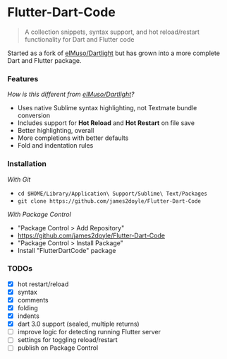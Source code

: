 # Flutter-Dart-Code

> A collection snippets, syntax support, and hot reload/restart functionality for Dart and Flutter code

Started as a fork of [elMuso/Dartlight](https://github.com/elMuso/Dartlight) but has grown into a more complete Dart and Flutter package.

### Features

*How is this different from [elMuso/Dartlight](https://github.com/elMuso/Dartlight)?*

- Uses native Sublime syntax highlighting, not Textmate bundle conversion
- Includes support for **Hot Reload** and **Hot Restart** on file save
- Better highlighting, overall
- More completions with better defaults
- Fold and indentation rules

### Installation

*With Git*

- `cd $HOME/Library/Application\ Support/Sublime\ Text/Packages`
- `git clone https://github.com/james2doyle/Flutter-Dart-Code`

*With Package Control*

- "Package Control > Add Repository"
- https://github.com/james2doyle/Flutter-Dart-Code
- "Package Control > Install Package"
- Install "FlutterDartCode" package

### TODOs

- [x] hot restart/reload
- [x] syntax
- [x] comments
- [x] folding
- [x] indents
- [x] dart 3.0 support (sealed, multiple returns)
- [ ] improve logic for detecting running Flutter server
- [ ] settings for toggling reload/restart
- [ ] publish on Package Control
